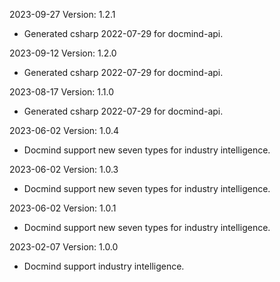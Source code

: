 2023-09-27 Version: 1.2.1
- Generated csharp 2022-07-29 for docmind-api.

2023-09-12 Version: 1.2.0
- Generated csharp 2022-07-29 for docmind-api.

2023-08-17 Version: 1.1.0
- Generated csharp 2022-07-29 for docmind-api.

2023-06-02 Version: 1.0.4
- Docmind support new seven types for industry intelligence.

2023-06-02 Version: 1.0.3
- Docmind support new seven types for industry intelligence.

2023-06-02 Version: 1.0.1
- Docmind support new seven types for industry intelligence.

2023-02-07 Version: 1.0.0
- Docmind support industry intelligence.

